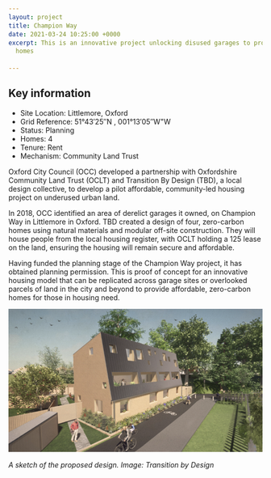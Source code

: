 ```yaml
---
layout: project
title: Champion Way
date: 2021-03-24 10:25:00 +0000
excerpt: This is an innovative project unlocking disused garages to provide affordable
  homes

---
```

<div class="pullout-box">

<h2>Key information</h2> <ul> <li>Site Location: Littlemore, Oxford</li> <li>Grid Reference: 51°43′25″N , 001°13′05″W"W</li> <li>Status: Planning</li> <li>Homes: 4</li> <li>Tenure: Rent</li> <li>Mechanism: Community Land Trust</li> </ul> </div>

Oxford City Council (OCC) developed a partnership with Oxfordshire Community Land Trust (OCLT) and Transition By Design (TBD), a local design collective, to develop a pilot affordable, community-led housing project on underused urban land.

In 2018, OCC identified an area of derelict garages it owned, on Champion Way in Littlemore in Oxford. TBD created a design of four, zero-carbon homes using natural materials and modular off-site construction. They will house people from the local housing register, with OCLT holding a 125 lease on the land, ensuring the housing will remain secure and affordable.

Having funded the planning stage of the Champion Way project, it has obtained planning permission. This is proof of concept for an innovative housing model that can be replicated across garage sites or overlooked parcels of land in the city and beyond to provide affordable, zero-carbon homes for those in housing need.

![](/uploads/screen-shot-2021-03-17-at-15-58-10-768x431.png)

_A sketch of the proposed design. Image: Transition by Design_